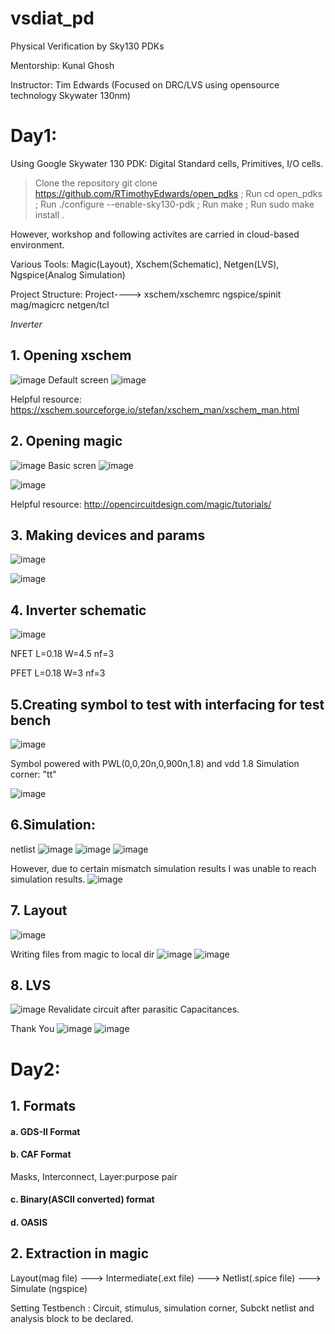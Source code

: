 # vsdiat_pd
Physical Verification by Sky130 PDKs

Mentorship: Kunal Ghosh

Instructor: Tim Edwards (Focused on DRC/LVS using opensource technology Skywater 130nm)


# Day1: 

Using Google Skywater 130 PDK: Digital Standard cells, Primitives, I/O cells.

> Clone the repository git clone https://github.com/RTimothyEdwards/open_pdks ; 
Run cd open_pdks ; 
Run ./configure --enable-sky130-pdk ; 
Run make ; 
Run sudo make install .

However, workshop and following activites are carried in cloud-based environment.

Various Tools: Magic(Layout), Xschem(Schematic), Netgen(LVS), Ngspice(Analog Simulation)

Project Structure:
Project----> xschem/xschemrc
             ngspice/spinit
             mag/magicrc
             netgen/tcl


*Inverter*

## 1. Opening xschem


![image](https://user-images.githubusercontent.com/36757243/195299034-6559a827-a001-465b-99f5-297073f0a62f.png)
Default screen
![image](https://user-images.githubusercontent.com/36757243/195299810-3e6cd0c9-b8e2-4737-a7ef-fccf5b6915c2.png)

Helpful resource: https://xschem.sourceforge.io/stefan/xschem_man/xschem_man.html


## 2. Opening magic
![image](https://user-images.githubusercontent.com/36757243/195300902-db866275-5871-4239-a4fe-4ac80def45cb.png)
Basic scren
![image](https://user-images.githubusercontent.com/36757243/195301035-ec60c19a-8351-447b-be1b-b6220f14c6c2.png)

![image](https://user-images.githubusercontent.com/36757243/195301152-e8efdec6-8f89-4110-859c-b430c8156c23.png)

Helpful resource: http://opencircuitdesign.com/magic/tutorials/


## 3. Making devices and params 
![image](https://user-images.githubusercontent.com/36757243/195306318-7d84dd5e-fcce-4ed8-a30e-1b45c0a5d972.png)

![image](https://user-images.githubusercontent.com/36757243/195306661-51edb10d-226b-4a9d-81ca-c6cb079ef4e7.png)



## 4. Inverter schematic
![image](https://user-images.githubusercontent.com/36757243/195315676-dba759ca-232d-4f17-ad8f-2bc6cadbe13f.png)

NFET
L=0.18
W=4.5
nf=3

PFET
L=0.18
W=3
nf=3

## 5.Creating symbol to test with interfacing for test bench

![image](https://user-images.githubusercontent.com/36757243/195323911-6d523996-ca63-4e77-9d1f-7c284edcd5f6.png)

Symbol powered with PWL(0,0,20n,0,900n,1.8) and vdd 1.8
Simulation corner: "tt"


![image](https://user-images.githubusercontent.com/36757243/195360404-c086a4b2-e19a-4cbf-a6ab-7611d1a72cb4.png)

## 6.Simulation:
netlist
![image](https://user-images.githubusercontent.com/36757243/195360510-58951571-d392-42b0-b05a-1da2f582af2b.png)
![image](https://user-images.githubusercontent.com/36757243/195361916-dd9780f1-b879-419b-8329-7222476291c1.png)
![image](https://user-images.githubusercontent.com/36757243/195361986-1cfcd7e2-48cc-434c-b105-9e067a233658.png)

However, due to certain mismatch simulation results I was unable to reach simulation results.
![image](https://user-images.githubusercontent.com/36757243/195567901-7085ec61-5b7f-4c41-a71b-940b0b7f7c48.png)


## 7. Layout

![image](https://user-images.githubusercontent.com/36757243/195389371-83a615e4-dee0-41b1-b9c3-9f1db59ddb3f.png)


Writing files from magic to local dir
![image](https://user-images.githubusercontent.com/36757243/195565431-b8dfc974-4de5-4c0d-9787-02567e059216.png)
![image](https://user-images.githubusercontent.com/36757243/195565803-a4f06b62-7f2c-4c08-bfb8-dd91ba1cd770.png)


## 8. LVS


![image](https://user-images.githubusercontent.com/36757243/195567776-35b70020-0dd1-4dfd-9281-6e81dff9ca9f.png)
Revalidate circuit after parasitic Capacitances.


Thank You ![image](https://user-images.githubusercontent.com/36757243/195570789-f70a3b13-f207-4ed7-b30c-8bd4a01cc2c4.png)
![image](https://user-images.githubusercontent.com/36757243/195570874-57a1dbd9-c358-44be-8202-607754a9cd2e.png)




# Day2: 

## 1. Formats
#### a. GDS-II Format

#### b. CAF Format

Masks, Interconnect, Layer:purpose pair

#### c. Binary(ASCII converted) format

#### d. OASIS


## 2. Extraction in magic

Layout(mag file) ---> Intermediate(.ext file) ---> Netlist(.spice file) ---> Simulate (ngspice)

Setting Testbench : Circuit, stimulus, simulation corner, Subckt netlist and analysis block to be declared.

